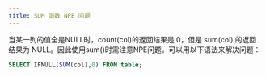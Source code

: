 ```yaml
---
title: SUM 函数 NPE 问题
---
```


当某一列的值全是NULL时，count(col)的返回结果是 0，但是 sum(col) 的返回结果为 NULL。因此使用sum()时需注意NPE问题。可以用以下语法来解决问题：

```SQL
SELECT IFNULL(SUM(col),0) FROM table;
```